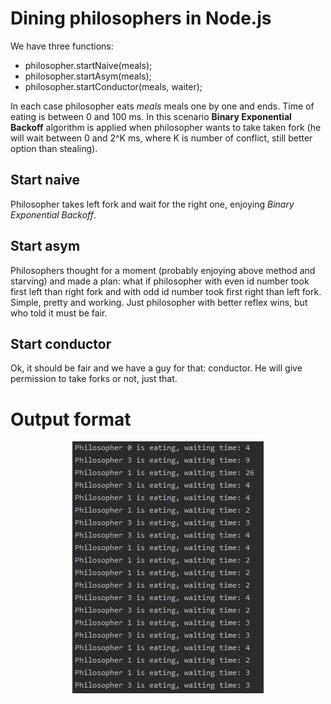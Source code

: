 # Dining philosophers in Node.js

We have three functions:
* philosopher.startNaive(meals);
* philosopher.startAsym(meals);
* philosopher.startConductor(meals, waiter);

In each case philosopher eats *meals* meals one by one and ends. Time of eating is between 0 and 100 ms. In this scenario **Binary Exponential Backoff** algorithm is applied when philosopher wants to take taken fork (he will wait between 0 and 2^K ms, where K is number of conflict, still better option than stealing). 

## Start naive
Philosopher takes left fork and wait for the right one, enjoying *Binary Exponential Backoff*.

## Start asym
Philosophers thought for a moment (probably enjoying above method and starving) and made a plan: what if philosopher with even id number took first left than right fork and with odd id number took first right than left fork. Simple, pretty and working. Just philosopher with better reflex wins, but who told it must be fair.

## Start conductor
Ok, it should be fair and we have a guy for that: conductor. He will give permission to take forks or not, just that.


# Output format

<p align="center">
  <img src="out/exout.png">
</p>
